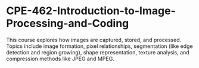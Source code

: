 # CPE-462-Introduction-to-Image-Processing-and-Coding
This course explores how images are captured, stored, and processed. Topics include image formation, pixel relationships, segmentation (like edge detection and region growing), shape representation, texture analysis, and compression methods like JPEG and MPEG.
